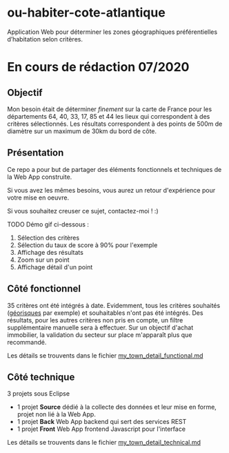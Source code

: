 # ou-habiter-cote-atlantique
Application Web pour déterminer les zones géographiques préférentielles d’habitation selon critères.

# En cours de rédaction 07/2020

## Objectif
Mon besoin était de déterminer *finement* sur la carte de France pour les départements 64, 40, 33, 17, 85 et 44 les lieux qui correspondent à des critères sélectionnés.
Les résultats correspondent à des points de 500m de diamètre sur un maximum de 30km du bord de côte.

## Présentation 
Ce repo a pour but de partager des éléments fonctionnels et techniques de la Web App construite.

Si vous avez les mêmes besoins, vous aurez un retour d'expérience pour votre mise en oeuvre.

Si vous souhaitez creuser ce sujet, contactez-moi ! :)

TODO Démo gif ci-dessous :
  1. Sélection des critères
  2. Sélection du taux de score à 90% pour l'exemple
  3. Affichage des résultats
  4. Zoom sur un point
  5. Affichage détail d'un point

## Côté fonctionnel
35 critères ont été intégrés à date. 
Evidemment, tous les critères souhaités ([géorisques](https://www.georisques.gouv.fr/) par exemple) et souhaitables n'ont pas été intégrés.
Des résultats, pour les autres critères non pris en compte, un filtre supplémentaire manuelle sera à effectuer.
Sur un objectif d'achat immobilier, la validation du secteur sur place m'apparaît plus que recommandé.

Les détails se trouvents dans le fichier [my_town_detail_functional.md](/my_town_detail_functional.md "détails fonctionnels sur le projet")

## Côté technique
3 projets sous Eclipse
  - 1 projet **Source** dédié à la collecte des données et leur mise en forme, projet non lié à la Web App.
  - 1 projet **Back** Web App backend qui sert des services REST
  - 1 projet **Front** Web App frontend Javascript pour l'interface
  
Les détails se trouvents dans le fichier [my_town_detail_technical.md](/my_town_detail_technical.md "détails techniques sur le projet")
  



